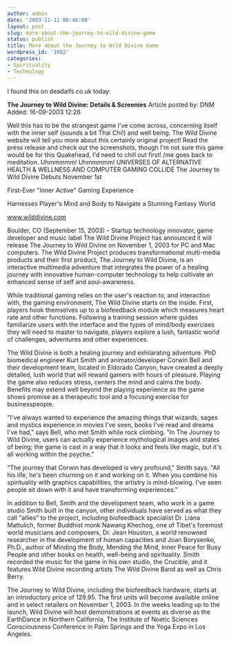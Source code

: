 ```yaml
---
author: admin
date: '2003-11-11 06:46:00'
layout: post
slug: more-about-the-journey-to-wild-divine-game
status: publish
title: More about the Journey to Wild Divine Game
wordpress_id: '1982'
categories:
- Spirituality
- Technology
---
```

I found this on deadalfs.co.uk today:

<strong>The Journey to Wild Divine: Details &amp; Screenies</strong>
Article posted by: DNM
Added: 16-09-2003 12:26

Well this has to be the strangest game I've come across, concerning itself with the inner self (sounds a bit Thai Chi!) and well being. The Wild Divine website will tell you more about this certainly original project! Read the press release and check out the screenshots, though I'm not sure this game would be for this Quakehead, I'd need to chill out first! /me goes back to meditation. Uhmmmmm! Uhmmmmm! UNIVERSES OF ALTERNATIVE HEALTH &amp; WELLNESS AND COMPUTER GAMING COLLIDE
The Journey to Wild Divine Debuts November 1st

First-Ever "Inner Active" Gaming Experience

Harnesses Player's Mind and Body to Navigate a Stunning Fantasy World

www.wilddivine.com

Boulder, CO (September 15, 2003) – Startup technology innovator, game developer and music label The Wild Divine Project has announced it will release The Journey to Wild Divine on November 1, 2003 for PC and Mac computers. The Wild Divine Project produces transformational multi-media products and their first product, The Journey to Wild Divine, is an interactive multimedia adventure that integrates the power of a healing journey with innovative human-computer technology to help cultivate an enhanced sense of self and soul-awareness.

While traditional gaming relies on the user's reaction to, and interaction with, the gaming environment, The Wild Divine starts on the inside. First, players hook themselves up to a biofeedback module which measures heart rate and other functions. Following a training session where guides familiarize users with the interface and the types of mind/body exercises they will need to master to navigate, players explore a lush, fantastic world of challenges, adventures and other experiences.

The Wild Divine is both a healing journey and exhilarating adventure. PhD biomedical engineer Kurt Smith and animator/developer Corwin Bell and their development team, located in Eldorado Canyon, have created a deeply detailed, lush world that will reward gamers with hours of pleasure. Playing the game also reduces stress, centers the mind and calms the body. Benefits may extend well beyond the playing experience as the game shows promise as a therapeutic tool and a focusing exercise for businesspeople.

"I've always wanted to experience the amazing things that wizards, sages and mystics experience in movies I've seen, books I've read and dreams I've had," says Bell, who met Smith while rock climbing. "In The Journey to Wild Divine, users can actually experience mythological images and states of being; the game is cast in a way that it looks and feels like magic, but it's all working within the psyche."

"The journey that Corwin has developed is very profound," Smith says. "All his life, he's been churning on it and working on it. When you combine his spirituality with graphics capabilities, the artistry is mind-blowing. I've seen people sit down with it and have transforming experiences."

In addition to Bell, Smith and the development team, who work in a game studio Smith built in the canyon, other individuals have served as what they call "allies" to the project, including biofeedback specialist Dr. Liana Mattulich, former Buddhist monk Nawang Khechog, one of Tibet's foremost world musicians and composers, Dr. Jean Houston, a world renowned researcher in the development of human capacities and Joan Borysenko, Ph.D., author of Minding the Body, Mending the Mind, Inner Peace for Busy People and other books on health, well-being and spirituality. Smith recorded the music for the game in his own studio, the Crucible, and it features Wild Divine recording artists The Wild Divine Band as well as Chris Berry.

The Journey to Wild Divine, including the biofeedback hardware, starts at an introductory price of 129.95. The first units will become available online and in select retailers on November 1, 2003. In the weeks leading up to the launch, Wild Divine will host demonstrations at events as diverse as the EarthDance in Northern California, The Institute of Noetic Sciences Consciousness Conference in Palm Springs and the Yoga Expo in Los Angeles.
